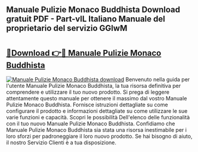 ## Manuale Pulizie Monaco Buddhista Download gratuit PDF - Part-vlL Italiano Manuale del proprietario del servizio GGlwM

# <h2><a href="http://dfcqfvy.blite.top/?on=Manuale+Pulizie+Monaco+Buddhista">🔗Download 👉🔴 Manuale Pulizie Monaco Buddhista</a></h2>

[![Manuale Pulizie Monaco Buddhista download](https://i.imgur.com/lujVjoI.png)](http://dfcqfvy.blite.top/?on=Manuale+Pulizie+Monaco+Buddhista)
Benvenuto nella guida per l'utente Manuale Pulizie Monaco Buddhista, la tua risorsa definitiva per comprendere e utilizzare il tuo nuovo prodotto. Si prega di leggere attentamente questo manuale per ottenere il massimo dal vostro Manuale Pulizie Monaco Buddhista. Fornisce istruzioni dettagliate su come configurare il prodotto e informazioni dettagliate su come utilizzare le sue varie funzioni e capacità. Scopri le possibilità Dell'elenco delle funzionalità con il tuo nuovo Manuale Pulizie Monaco Buddhista. Confidiamo che Manuale Pulizie Monaco Buddhista sia stata una risorsa inestimabile per i loro sforzi per padroneggiare il loro nuovo prodotto. Se hai bisogno di aiuto, il nostro Servizio Clienti è a tua disposizione.
